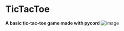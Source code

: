 # TicTacToe
**A basic tic-tac-toe game made with pycord** 
![image](https://cdn.discordapp.com/attachments/882547933940183040/933370115393740800/unknown.png)
